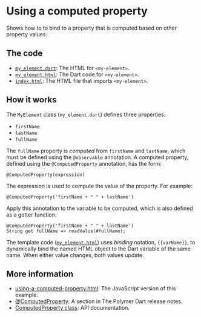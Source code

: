 
# Using a computed property

Shows how to to bind to a property that is computed based on other property values.

## The code

* [`my_element.dart`](https://github.com/dart-lang/polymer-dart-snippets/blob/master/web/basics/using_a_computed_property/my_element.dart): 
  The HTML for `<my-element>`.
* [`my_element.html`](https://github.com/dart-lang/polymer-dart-snippets/blob/master/web/basics/using_a_computed_property/my_element.html): 
  The Dart code for `<my-element>`.
* [`index.html`](https://github.com/dart-lang/polymer-dart-snippets/blob/computed-property-readme/web/basics/using_a_computed_property/index.html):
  The HTML file that imports `<my-element>`.

## How it works

The `MyElement` class (`my_element.dart`) defines three properties:

* `firstName`
* `lastName`
* `fullName`

The `fullName` property is _computed_ from `firstName` and `lastName`, which must be defined using the `@observable` annotation. A computed property, defined using the `@ComputedProperty` annotation, has the form:

    @ComputedProperty(expression)

The expression is used to compute the value of the property. For example:

    @ComputedProperty('firstName + " " + lastName')

Apply this annotation to the variable to be computed, which is also defined as a getter function.

    @ComputedProperty('firstName + " " + lastName')
    String get fullName => readValue(#fullName);

The template code ([`my_element.html`](https://github.com/dart-lang/polymer-dart-snippets/blob/master/web/basics/using_a_computed_property/my_element.html)) uses _binding_ notation, `{{varName}}`, to dynamically bind the named HTML object to the Dart variable of the same name.  When either value changes, both values update.

## More information

* [using-a-computed-property.html](https://github.com/PolymerLabs/polymer-snippets/blob/f5651613ea5db9c2e50a2f4df8f27c64c07755db/snippets/basics/using-a-computed-property.html): The JavaScript version of this example.
* [@ComputedProperty](https://www.dartlang.org/polymer/reference/release-notes/#computedproperty): A section in The Polymer Dart release notes.
* [ComputedProperty class](http://www.dartdocs.org/documentation/polymer/0.12.0/index.html#polymer/polymer.ComputedProperty): API documentation.

